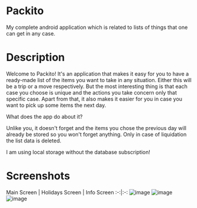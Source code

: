 # Packito
My complete android application which is related to lists of things that one can get in any case.

# Description
Welcome to Packito! It's an application that makes it easy for you to have a ready-made list of the items you want to take in any situation. Either this will be a trip or a move respectively. But the most interesting thing is that each case you choose is unique and the actions you take concern only that specific case. Apart from that, it also makes it easier for you in case you want to pick up some items the next day.

What does the app do about it?

Unlike you, it doesn't forget and the items you chose the previous day will already be stored so you won't forget anything. Only in case of liquidation the list data is deleted.

I am using local storage without the database subscription!

# Screenshots
Main Screen |  Holidays Screen | Info Screen
:-:|:-:
![image](https://github.com/nancyadam24/Packito/assets/125753878/98d83efd-bea5-41e7-90fb-30704069ea41)
![image](https://github.com/nancyadam24/Packito/assets/125753878/e1e40e5b-878c-440e-85ac-713a606340fe)
![image](https://github.com/nancyadam24/Packito/assets/125753878/0c98df15-4bd7-4922-9485-303c69a5fa48)




